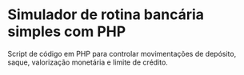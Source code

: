 # Simulador de rotina bancária simples com PHP 
Script de código em PHP para controlar movimentações de depósito, saque, valorização monetária e limite de crédito.
